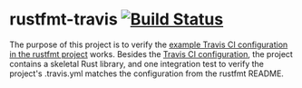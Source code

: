 # rustfmt-travis [![Build Status](https://api.travis-ci.org/davidalber/rustfmt-travis.svg?branch=master)](https://travis-ci.org/davidalber/rustfmt-travis)

The purpose of this project is to verify the [example Travis CI configuration in the rustfmt project](https://github.com/rust-lang/rustfmt#checking-style-on-a-ci-server) works. Besides the [Travis CI configuration](.travis.yml), the project contains a skeletal Rust library, and one integration test to verify the project's .travis.yml matches the configuration from the rustfmt README.
